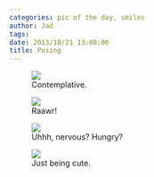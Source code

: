 ```yaml
---
categories: pic of the day, smiles
author: Jad
tags: 
date: 2013/10/21 13:00:00
title: Posing
---
```


<figure>
<img src="/img/2013/10/21/img_4672_medium.jpg" />
<figcaption>Contemplative.</figcaption>
</figure>

<figure>
<img src="/img/2013/10/21/img_4676_medium.jpg" />
<figcaption>Raawr!</figcaption>
</figure>

<figure>
<img src="/img/2013/10/21/img_4679_medium.jpg" />
<figcaption>Uhhh, nervous?  Hungry?</figcaption>
</figure>

<figure>
<img src="/img/2013/10/21/img_4668_medium.jpg" />
<figcaption>Just being cute.</figcaption>
</figure>

